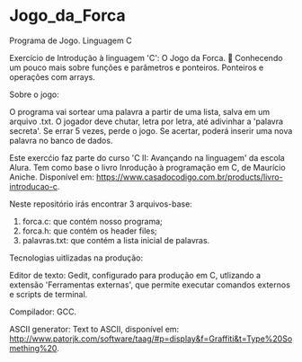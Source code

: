 # Jogo_da_Forca
Programa de Jogo. Linguagem C

Exercício de Introdução à linguagem 'C': O Jogo da Forca. 👻️
Conhecendo um pouco mais sobre funções e parâmetros e ponteiros.
Ponteiros e operações com arrays.

Sobre o jogo:

O programa vai sortear uma palavra a partir de uma lista, salva em um arquivo .txt.
O jogador deve chutar, letra por letra, até adivinhar a 'palavra secreta'.
Se errar 5 vezes, perde o jogo. Se acertar, poderá inserir uma nova palavra no banco de dados.

Este exercćio faz parte do curso 'C II: Avançando na linguagem' da escola Alura.
Tem como base o livro Inrodução à programação em C, de Maurício Aniche.
Disponível em: <https://www.casadocodigo.com.br/products/livro-introducao-c>.

Neste repositório irás encontrar 3 arquivos-base:

1. forca.c: que contém nosso programa;
2. forca.h: que contém os header files;
3. palavras.txt: que contém a lista inicial de palavras.

Tecnologias uitlizadas na produção:

Editor de texto: Gedit, configurado para produção em C, utlizando a extensão 'Ferramentas externas',
que permite executar comandos externos e scripts de terminal.

Compilador: GCC.

ASCII generator: Text to ASCII, disponível em: <http://www.patorjk.com/software/taag/#p=display&f=Graffiti&t=Type%20Something%20>.
